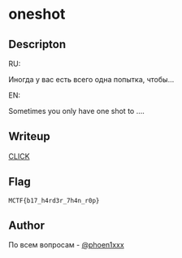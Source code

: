 # oneshot

## Descripton

RU:

Иногда у вас есть всего одна попытка, чтобы…

EN:

Sometimes you only have one shot to ….

## Writeup

[CLICK](exploit/sploit.py)

## Flag

`MCTF{b17_h4rd3r_7h4n_r0p}`

## Author

По всем вопросам - [@phoen1xxx](https://t.me/phoen1xxx)